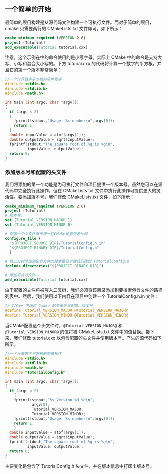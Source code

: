 ## 一个简单的开始

最简单的项目构建是从源代码文件构建一个可执行文件。而对于简单的项目，cmake 只需要两行的 CMakeLists.txt 文件即可。如下所示：

```cmake
cmake_minimum_required (VERSION 2.6)
project (Tutorial)
add_executable(Tutorial tutorial.cxx)
```

注意，这个示例在中的命令使用的是小写字母。实际上 CMake 中的命令是支持大写、小写和混合大小写的。下方 tutorial.cxx 的代码将计算一个数字的平方根，并且它的第一个版本非常简单：

```c
//一个计算数字平方根的简单程序
#include <stdio.h>
#include <stdlib.h>
#include <math.h>

int main (int argc, char *argv[])
{
  if (argc < 2)
  {
    fprintf(stdout,"Usage: %s number\n",argv[0]);
    return 1;
  }
  double inputValue = atof(argv[1]);
  double outputValue = sqrt(inputValue);
  fprintf(stdout,"The square root of %g is %g\n",
          inputValue, outputValue);
  return 0;
}
```

### 添加版本号和配置的头文件

我们将添加的第一个功能是为可执行文件和项目提供一个版本号。虽然您可以在源代码中完全执行此操作，但在 CMakeLists.txt 文件中执行此操作可提供更大的灵活性。要添加版本号，我们修改 CMakeLists.txt 文件，如下所示：

```cmake
cmake_minimum_required (VERSION 2.6)
project (Tutorial)
# 版本号。
set (Tutorial_VERSION_MAJOR 1)
set (Tutorial_VERSION_MINOR 0)

# 配置一个头文件来传递一些CMake设置到源代码
configure_file (
  "${PROJECT_SOURCE_DIR}/TutorialConfig.h.in"
  "${PROJECT_BINARY_DIR}/TutorialConfig.h"
  )

# 将二叉树添加到包含文件的搜索路径以便我们找到 TutorialConfig.h
include_directories("${PROJECT_BINARY_DIR}")

# 添加可执行文件
add_executable(Tutorial tutorial.cxx)
```

由于配置的文件将被写入二叉树，我们必须将该目录添加到要搜索包含文件的路径列表中。然后，我们使用以下内容在项目中创建一个 TutorialConfig.h.in 文件：

```c
// C/C++ 中通过 Cmake 的变量定义配置、版本号
#define Tutorial_VERSION_MAJOR @Tutorial_VERSION_MAJOR@
#define Tutorial_VERSION_MINOR @Tutorial_VERSION_MINOR@
```

当CMake配置这个头文件时，`@Tutorial_VERSION_MAJOR@` 和 `@Tutorial_VERSION_MINOR@` 的值将被 CMakeLists.txt 文件中的值替换。接下来，我们修改 tutorial.cxx 以包含配置的头文件并使用版本号。产生的源代码如下所示。

```c
//一个计算数字平方根的简单程序
#include <stdio.h>
#include <stdlib.h>
#include <math.h>
#include "TutorialConfig.h"

int main (int argc, char *argv[])
{
  if (argc < 2)
    {
    fprintf(stdout,"%s Version %d.%d\n",
            argv[0],
            Tutorial_VERSION_MAJOR,
            Tutorial_VERSION_MINOR);
    fprintf(stdout,"Usage: %s number\n",argv[0]);
    return 1;
    }
  double inputValue = atof(argv[1]);
  double outputValue = sqrt(inputValue);
  fprintf(stdout,"The square root of %g is %g\n",
          inputValue, outputValue);
  return 0;
}
```

主要变化是包含了 TutorialConfig.h 头文件，并在版本信息中打印出版本号。

